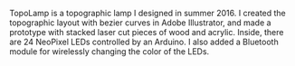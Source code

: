 TopoLamp is a topographic lamp I designed in summer 2016. I created the topographic layout with bezier curves in Adobe Illustrator, and made a prototype with stacked laser cut pieces of wood and acrylic. Inside, there are 24 NeoPixel LEDs controlled by an Arduino. I also added a Bluetooth module for wirelessly changing the color of the LEDs.
